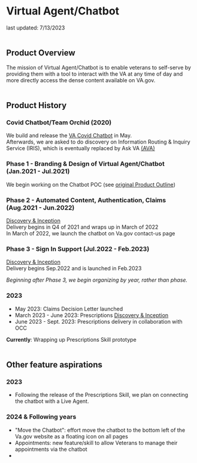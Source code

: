 # Virtual Agent/Chatbot 
last updated: 7/13/2023
&nbsp;  
&nbsp;  

## Product Overview
The mission of Virtual Agent/Chatbot is to enable veterans to self-serve by providing them with a tool to interact with the VA at any time of day and more directly access the dense content available on VA.gov.
&nbsp;  
&nbsp;  

## Product History

### Covid Chatbot/Team Orchid (2020)
We build and release the [VA Covid Chatbot](https://digital.va.gov/general/oit-releases-new-coronavirus-chatbot/) in May.  
Afterwards, we are asked to do discovery on Information Routing & Inquiry Service (IRIS), which is eventually replaced by Ask VA [(AVA)](https://www.va.gov/resources/ask-va-replaces-iris-and-the-gi-bill-help-portal/)  

### Phase 1 - Branding & Design of Virtual Agent/Chatbot (Jan.2021 - Jul.2021)
We begin working on the Chatbot POC (see [original Product Outline](https://github.com/department-of-veterans-affairs/va.gov-team/blob/master/products/virtual-agent/product/product_outline.md))

### Phase 2 - Automated Content, Authentication, Claims (Aug.2021 - Jun.2022)
[Discovery & Inception](https://app.mural.co/t/thoughtworksclientprojects1205/m/thoughtworksclientprojects1205/1625755282446/17858703d19f0c3e7be4ad483e69179df37915b5?invited=true&sender=u596dd81546b1bf05c3b28049)  
Delivery begins in Q4 of 2021 and wraps up in March of 2022  
In March of 2022, we launch the chatbot on Va.gov contact-us page

### Phase 3 - Sign In Support (Jul.2022 - Feb.2023)
[Discovery & Inception](https://app.mural.co/t/thoughtworksclientprojects1205/m/thoughtworksclientprojects1205/1659706691374/e2da9c87e6f981ccafccfc9455ee7849ce9d51f8?invited=true&sender=u596dd81546b1bf05c3b28049)  
Delivery begins Sep.2022 and is launched in Feb.2023  

*Beginning after Phase 3, we begin organizing by year, rather than phase.*  

### 2023
* May 2023: Claims Decision Letter launched
* March 2023 - June 2023: Prescriptions [Discovery & Inception](https://app.mural.co/t/thoughtworksclientprojects1205/m/thoughtworksclientprojects1205/1679944820061/4b8319b6f93ae72464fb5111ea19b4de44c2aca1?sender=u596dd81546b1bf05c3b28049)
* June 2023 - Sept. 2023: Prescriptions delivery in collaboration with OCC

**Currently**: Wrapping up Prescriptions Skill prototype
&nbsp;  
&nbsp;  

## Other feature aspirations
### 2023
* Following the release of the Prescriptions Skill, we plan on connecting the chatbot with a Live Agent.

### 2024 & Following years
* "Move the Chatbot": effort move the chatbot to the bottom left of the Va.gov website as a floating icon on all pages
* Appointments: new feature/skill to allow Veterans to manage their appointments via the chatbot
* 
